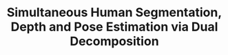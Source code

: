 ---
title: "Simultaneous Human Segmentation, Depth and Pose Estimation via Dual Decomposition"
year: 2012
pdf_url: "http://www.robots.ox.ac.uk/~tvg/publications/2012/glenn_bmvc_dual_decomp.pdf"
category: "vision"
author_list: "Glenn Sheasby, Jonathan Warrell, Yuhang Zhang, Nigel Crook, Philip H.S. Torr"
grant: "NULL"
pub_in: "In Proceedings of the workshop of British Machine Vision Conference (BMVC)"
---
